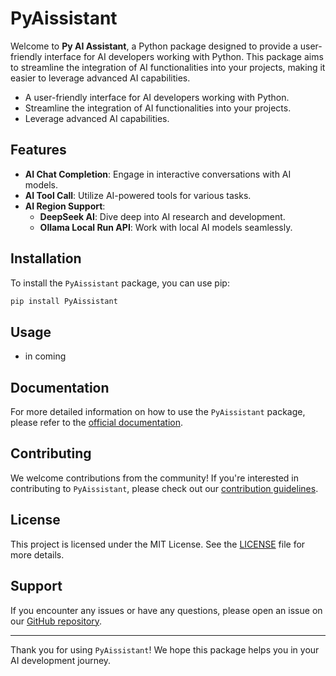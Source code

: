 # PyAissistant

Welcome to **Py AI Assistant**, a Python package designed to provide a user-friendly interface for AI developers working with Python. This package aims to streamline the integration of AI functionalities into your projects, making it easier to leverage advanced AI capabilities.

- A user-friendly interface for AI developers working with Python.
- Streamline the integration of AI functionalities into your projects.
- Leverage advanced AI capabilities.

## Features

- **AI Chat Completion**: Engage in interactive conversations with AI models.
- **AI Tool Call**: Utilize AI-powered tools for various tasks.
- **AI Region Support**:
  - **DeepSeek AI**: Dive deep into AI research and development.
  - **Ollama Local Run API**: Work with local AI models seamlessly.

## Installation

To install the `PyAissistant` package, you can use pip:

```bash
pip install PyAissistant
```

## Usage

- in coming

## Documentation

For more detailed information on how to use the `PyAissistant` package, please refer to the [official documentation](https://PyAissistant.readthedocs.io).

## Contributing

We welcome contributions from the community! If you're interested in contributing to `PyAissistant`, please check out our [contribution guidelines](CONTRIBUTING.md).

## License

This project is licensed under the MIT License. See the [LICENSE](LICENSE) file for more details.

## Support

If you encounter any issues or have any questions, please open an issue on our [GitHub repository](https://github.com/HinxCorporation/PyAissistant).

---

Thank you for using `PyAissistant`! We hope this package helps you in your AI development journey.
